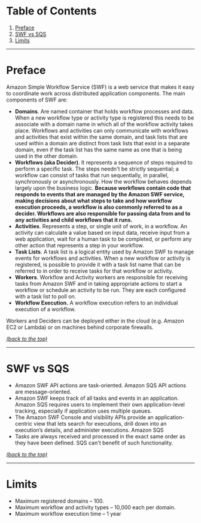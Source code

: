 # Table of Contents

1. [Preface](README.md#markdown-preface)
2. [SWF vs SQS](README.md#markdown-header-swf-vs-sqs)
3. [Limits](README.md#markdown-header-limits)

* * *

# Preface

Amazon Simple Workflow Service (SWF) is a web service that makes it easy to coordinate work across distributed application components. The main components of SWF are:


- **Domains**. Are named container that holds workflow processes and data. When a new workflow type or activity type is registered this needs to be  associate with a domain name in which all of the workflow activity takes place. Workflows and activities can only communicate with workflows and activities that exist within the same domain, and task lists that are used within a domain are distinct from task lists that exist in a separate domain, even if the task list has the same name as one that is being used in the other domain.
- **Workflows (aka Decider)**. It represents a sequence of steps required to perform a specific task. The steps needn't be strictly sequential; a workflow can consist of tasks that run sequentially, in parallel, synchronously or asynchronously. How the workflow behaves depends largely upon the business logic. **Because workflows contain code that responds to events that are managed by the Amazon SWF service, making decisions about what steps to take and how workflow execution proceeds, a workflow is also commonly referred to as a decider. Workflows are also responsible for passing data from and to any activities and child workflows that it runs.**
- **Activities**. Represents a step, or single unit of work, in a workflow. An activity can calculate a value based on input data, receive input from a web application, wait for a human task to be completed, or perform any other action that represents a step in your workflow.
- **Task Lists**. A task list is a logical entity used by Amazon SWF to manage events for workflows and activities. When a new workflow or activity is registered, is possible to provide it with a task list name that can be referred to in order to receive tasks for that workflow or activity.
- **Workers**. Workflow and Activity workers are responsible for receiving tasks from Amazon SWF and in taking appropriate actions to start a workflow or schedule an activity to be run. They are each configured with a task list to poll on.
- **Workflow Execution.** A workflow execution refers to an individual execution of a workflow.

Workers and Deciders can be deployed either in the cloud (e.g. Amazon EC2 or Lambda) or on machines behind corporate firewalls.

[*(back to the top)*](README.md#markdown-header-table-of-contents)

* * *

# SWF vs SQS

- Amazon SWF API actions are task-oriented. Amazon SQS API actions are message-oriented.
- Amazon SWF keeps track of all tasks and events in an application. Amazon SQS requires users to implement their own application-level tracking, especially if application uses multiple queues.
- The Amazon SWF Console and visibility APIs provide an application-centric view that lets search for executions, drill down into an execution’s details, and administer executions. Amazon SQS 
- Tasks are always received and processed in the exact same order as they have been defined. SQS can't benefit of such functionality.

[*(back to the top)*](README.md#markdown-header-table-of-contents)

* * *

# Limits

- Maximum registered domains – 100.
- Maximum workflow and activity types – 10,000 each per domain.
- Maximum workflow execution time – 1 year
